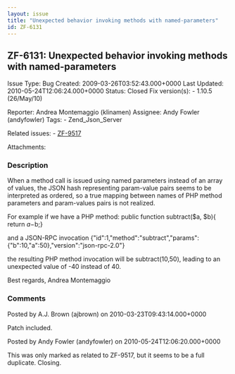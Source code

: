 ```yaml
---
layout: issue
title: "Unexpected behavior invoking methods with named-parameters"
id: ZF-6131
---
```


ZF-6131: Unexpected behavior invoking methods with named-parameters
-------------------------------------------------------------------

 Issue Type: Bug Created: 2009-03-26T03:52:43.000+0000 Last Updated: 2010-05-24T12:06:24.000+0000 Status: Closed Fix version(s): - 1.10.5 (26/May/10)
 
 Reporter:  Andrea Montemaggio (klinamen)  Assignee:  Andy Fowler (andyfowler)  Tags: - Zend\_Json\_Server
 
 Related issues: - [ZF-9517](/issues/browse/ZF-9517)
 
 Attachments: 
### Description

When a method call is issued using named parameters instead of an array of values, the JSON hash representing param-value pairs seems to be interpreted as ordered, so a true mapping between names of PHP method parameters and param-values pairs is not realized.

For example if we have a PHP method: public function subtract($a, $b){ return $a-$b;}

and a JSON-RPC invocation {"id":1,"method":"subtract","params":{"b":10,"a":50},"version":"json-rpc-2.0"}

the resulting PHP method invocation will be subtract(10,50), leading to an unexpected value of -40 instead of 40.

Best regards, Andrea Montemaggio

 

 

### Comments

Posted by A.J. Brown (ajbrown) on 2010-03-23T09:43:14.000+0000

Patch included.

 

 

Posted by Andy Fowler (andyfowler) on 2010-05-24T12:06:20.000+0000

This was only marked as related to ZF-9517, but it seems to be a full duplicate. Closing.

 

 